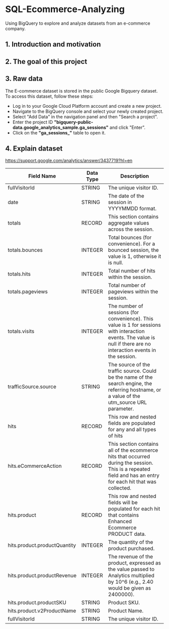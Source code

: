 # SQL-Ecommerce-Analyzing
Using BigQuery to explore and analyze datasets from an e-commerce company.

## 1. Introduction and motivation
## 2. The goal of this project
## 3. Raw data

The E-commerce dataset is stored in the public Google Bigquery dataset. To access this dataset, follow these steps:
- Log in to your Google Cloud Platform account and create a new project.
- Navigate to the BigQuery console and select your newly created project.
- Select "Add Data" in the navigation panel and then "Search a project".
- Enter the project ID **"bigquery-public-data.google_analytics_sample.ga_sessions"** and click "Enter".
- Click on the **"ga_sessions_"** table to open it.

## 4. Explain dataset
https://support.google.com/analytics/answer/3437719?hl=en

|  Field Name | Data Type | Description |
| --- | --- | --- |
| fullVisitorId                    | STRING    | The unique visitor ID.|
| date                             | STRING    | The date of the session in YYYYMMDD format. |     
| totals                           | RECORD    | This section contains aggregate values across the session.    |
| totals.bounces                   | INTEGER   | Total bounces (for convenience). For a bounced session, the value is 1, otherwise it is null.     |
| totals.hits                      | INTEGER   | Total number of hits within the session.   |
| totals.pageviews                 | INTEGER   | Total number of pageviews within the session.    |
| totals.visits                    | INTEGER   | The number of sessions (for convenience). This value is 1 for sessions with interaction events. The value is null if there are no interaction events in the session.   |    
| trafficSource.source             | STRING    | The source of the traffic source. Could be the name of the search engine, the referring hostname, or a value of the utm_source URL parameter.|
| hits                             | RECORD    | This row and nested fields are populated for any and all types of hits|
| hits.eCommerceAction             | RECORD    | This section contains all of the ecommerce hits that occurred during the session. This is a repeated field and has an entry for each hit that was collected.   |
| hits.product                     | RECORD    | This row and nested fields will be populated for each hit that contains Enhanced Ecommerce PRODUCT data. |  
| hits.product.productQuantity     | INTEGER   | The quantity of the product purchased.   |
| hits.product.productRevenue      | INTEGER   | The revenue of the product, expressed as the value passed to Analytics multiplied by 10^6 (e.g., 2.40 would be given as 2400000). |   
| hits.product.productSKU          | STRING    | Product SKU.    |
| hits.product.v2ProductName       | STRING    | Product Name.   |
| fullVisitorId                    | STRING    | The unique visitor ID.   |
